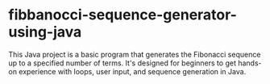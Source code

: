 # fibbanocci-sequence-generator-using-java
This Java project is a basic program that generates the Fibonacci sequence up to a specified number of terms. It's designed for beginners to get hands-on experience with loops, user input, and sequence generation in Java.
